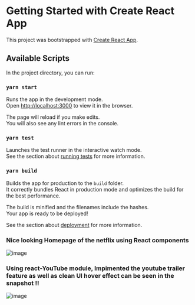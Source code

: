# Getting Started with Create React App

This project was bootstrapped with [Create React App](https://github.com/facebook/create-react-app).

## Available Scripts

In the project directory, you can run:

### `yarn start`

Runs the app in the development mode.\
Open [http://localhost:3000](http://localhost:3000) to view it in the browser.

The page will reload if you make edits.\
You will also see any lint errors in the console.

### `yarn test`

Launches the test runner in the interactive watch mode.\
See the section about [running tests](https://facebook.github.io/create-react-app/docs/running-tests) for more information.

### `yarn build`

Builds the app for production to the `build` folder.\
It correctly bundles React in production mode and optimizes the build for the best performance.

The build is minified and the filenames include the hashes.\
Your app is ready to be deployed!

See the section about [deployment](https://facebook.github.io/create-react-app/docs/deployment) for more information.

### Nice looking Homepage of the netflix using React components

![image](https://user-images.githubusercontent.com/30534913/121766655-92ab6f00-cb21-11eb-8974-3ef214f30856.png)

### Using react-YouTube module, Impimented the youtube trailer feature as well as clean UI hover effect can be seen in the snapshot !!
![image](https://user-images.githubusercontent.com/30534913/121766667-ace54d00-cb21-11eb-91e6-53bb12392d77.png)
